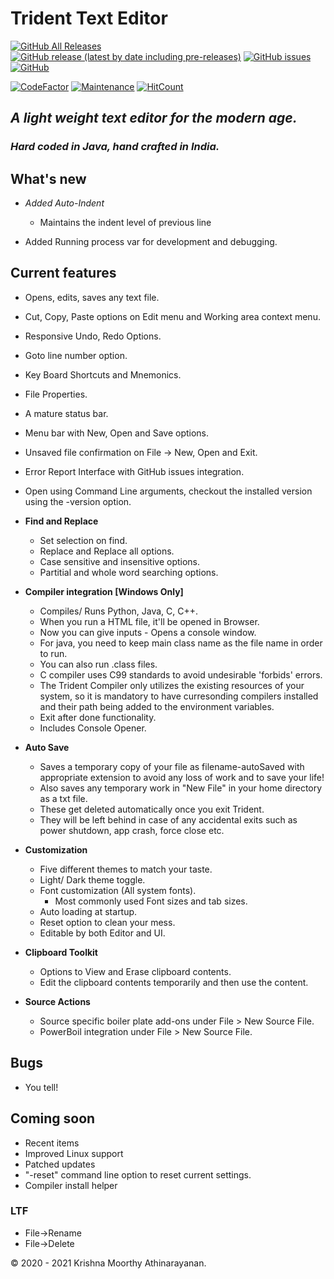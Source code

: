 # Trident Text Editor

[![GitHub All Releases](https://img.shields.io/github/downloads/KrishnaMoorthy12/trident/total?color=green&style=for-the-badge)](https://github.com/KrishnaMoorthy12/trident/releases/) [![GitHub release (latest by date including pre-releases)](https://img.shields.io/github/v/release/KrishnaMoorthy12/trident?color=blueviolet&include_prereleases&style=for-the-badge)](https://github.com/KrishnaMoorthy12/trident/releases/latest) [![GitHub issues](https://img.shields.io/github/issues/KrishnaMoorthy12/trident?color=red&style=for-the-badge)](https://github.com/KrishnaMoorthy12/trident/issues) [![GitHub](https://img.shields.io/github/license/KrishnaMoorthy12/trident?color=orange&style=for-the-badge)](https://github.com/KrishnaMoorthy12/trident/blob/maven-master/LICENSE)

[![CodeFactor](https://www.codefactor.io/repository/github/krishnamoorthy12/trident/badge)](https://www.codefactor.io/repository/github/krishnamoorthy12/trident)  [![Maintenance](https://img.shields.io/badge/Maintained%3F-Yes-blue)](https://GitHub.com/KrishnaMoorthy12/trident) [![HitCount](http://hits.dwyl.com/KrishnaMoorthy12/trident.svg)](http://hits.dwyl.com/KrishnaMoorthy12/trident)

## _A light weight text editor for the modern age._

### _Hard coded in Java, hand crafted in India._

## What's new

- _Added Auto-Indent_

  - Maintains the indent level of previous line

- Added Running process var for development and debugging.

## Current features

- Opens, edits, saves any text file.
- Cut, Copy, Paste options on Edit menu and Working area context menu.
- Responsive Undo, Redo Options.
- Goto line number option.
- Key Board Shortcuts and Mnemonics.
- File Properties.
- A mature status bar.
- Menu bar with New, Open and Save options.
- Unsaved file confirmation on File -> New, Open and Exit.
- Error Report Interface with GitHub issues integration.
- Open using Command Line arguments, checkout the installed version using the -version option.

- **Find and Replace**

  - Set selection on find.
  - Replace and Replace all options.
  - Case sensitive and insensitive options.
  - Partitial and whole word searching options.

- **Compiler integration [Windows Only]**

  - Compiles/ Runs Python, Java, C, C++.
  - When you run a HTML file, it'll be opened in Browser.
  - Now you can give inputs - Opens a console window.
  - For java, you need to keep main class name as the file name in order to run.
  - You can also run .class files.
  - C compiler uses C99 standards to avoid undesirable 'forbids' errors.
  - The Trident Compiler only utilizes the existing resources of your system, so it is mandatory to have curresonding compilers installed and their path being added to the environment variables.
  - Exit after done functionality.
  - Includes Console Opener.

- **Auto Save**

  - Saves a temporary copy of your file as filename-autoSaved with appropriate extension to avoid any loss of work and to save your life!
  - Also saves any temporary work in "New File" in your home directory as a txt file.
  - These get deleted automatically once you exit Trident.
  - They will be left behind in case of any accidental exits such as power shutdown, app crash, force close etc.

- **Customization**

  - Five different themes to match your taste.
  - Light/ Dark theme toggle.
  - Font customization (All system fonts).
    - Most commonly used Font sizes and tab sizes.
  - Auto loading at startup.
  - Reset option to clean your mess.
  - Editable by both Editor and UI.

- **Clipboard Toolkit**

  - Options to View and Erase clipboard contents.
  - Edit the clipboard contents temporarily and then use the content.

- **Source Actions**

  - Source specific boiler plate add-ons under File > New Source File.
  - PowerBoil integration under File > New Source File.

## Bugs

- You tell!

## Coming soon

- Recent items
- Improved Linux support
- Patched updates
- "-reset" command line option to reset current settings.
- Compiler install helper

### LTF

- File->Rename
- File->Delete

&copy; 2020 - 2021 Krishna Moorthy Athinarayanan.
